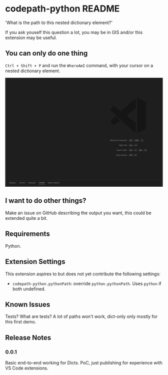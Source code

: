 # codepath-python README

'What is the path to this nested dictionary element?'

If you ask youself this question a lot, you may be in GIS and/or this extension may be useful.

## You can only do one thing

`Ctrl + Shift + P` and run the `WhereAmI` command, with your cursor on a nested dictionary element.

![](./img/readme-use-example.gif)

## I want to do other things?

Make an issue on GitHub describing the output you want, this could be extended quite a bit.

## Requirements
Python.

## Extension Settings
This extension aspires to but does not yet contribute the following settings:

* `codepath-python.pythonPath`: override `python.pythonPath`. Uses `python` if both undefined.

## Known Issues

Tests? What are tests?
A lot of paths won't work, dict-only only mostly for this first demo.

## Release Notes

### 0.0.1

Basic end-to-end working for Dicts. PoC, just publishing for experience with VS Code extensions.
